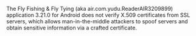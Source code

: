 The Fly Fishing & Fly Tying (aka air.com.yudu.ReaderAIR3209899) application 3.21.0 for Android does not verify X.509 certificates from SSL servers, which allows man-in-the-middle attackers to spoof servers and obtain sensitive information via a crafted certificate.